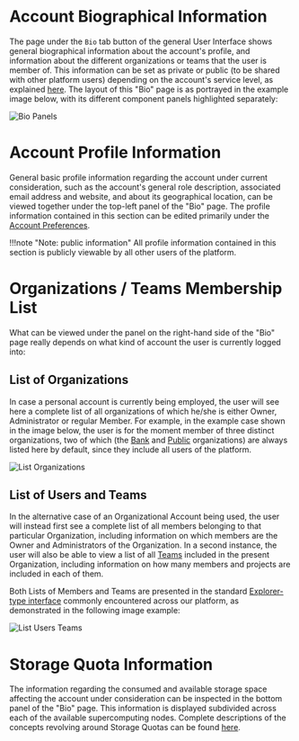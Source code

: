 # Account Biographical Information

The page under the `Bio` tab button <i class="zmdi zmdi-eye zmdi-hc-border"></i> of the general User Interface shows general biographical information about the account's profile, and information about the different organizations or teams that the user is member of. This information can be set as private or public (to be shared with other platform users) depending on the account's service level, as explained [here](../service-levels.md). The layout of this "Bio" page is as portrayed in the example image below, with its different component panels highlighted separately:

![Bio Panels](/images/bio-panels.png "Bio Panels")


# Account Profile Information

General basic profile information regarding the account under current consideration, such as the account's general role description, associated email address and website, and about its geographical location, can be viewed together under the  top-left panel of the "Bio" page. The profile information contained in this section can be edited primarily under the [Account Preferences](preferences-overview.md).

!!!note "Note: public information"
     All profile information contained in this section is publicly viewable by all other users of the platform.

# Organizations / Teams Membership List

What can be viewed under the panel on the right-hand side of the "Bio" page really depends on what kind of account the user is currently logged into:

## List of Organizations
 
In case a personal account is currently being employed, the user will see here a complete list of all organizations of which he/she is either Owner, Administrator or regular Member. For example, in the example case shown in the image below, the user is for the moment member of three distinct organizations, two of which (the [Bank](/entities-general/bank.md) and [Public](/entities-general/permissions.md) organizations) are always listed here by default, since they include all users of the platform.

![List Organizations](/images/list-organizations.png "List Organizations")

## List of Users and Teams

In the alternative case of an Organizational Account being used, the user will instead first see a complete list of all members belonging to that particular Organization, including information on which members are the Owner and Administrators of the Organization. In a second instance, the user will also be able to view a list of all [Teams](/collaboration/organizations/teams.md) included in the present Organization, including information on how many members and projects are included in each of them.

Both Lists of Members and Teams are presented in the standard [Explorer-type interface](/entities-general/ui/explorer.md) commonly encountered across our platform, as demonstrated in the following image example:

![List Users Teams](/images/list-users-teams.png "List Users Teams")

# Storage Quota Information

The information regarding the consumed and available storage space affecting the account under consideration can be inspected in the bottom panel of the "Bio" page. This information is displayed subdivided across each of the available supercomputing nodes. Complete descriptions of the concepts revolving around Storage Quotas can be found [here](../quota.md).
